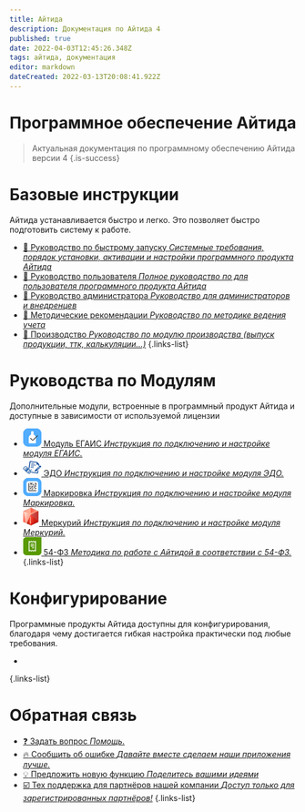 ```yaml
---
title: Айтида
description: Документация по Айтида 4
published: true
date: 2022-04-03T12:45:26.348Z
tags: айтида, документация
editor: markdown
dateCreated: 2022-03-13T20:08:41.922Z
---
```



# Программное обеспечение Айтида
> Актуальная документация по программному обеспечению Айтида версии 4
{.is-success}

# Базовые инструкции

Айтида устанавливается быстро и легко. Это позволяет быстро подготовить систему к работе.

- [:rocket: Руководство по быстрому запуску *Системные требования, порядок установки, активации и настройки программного продукта Айтида*](/docs/quick-start)
- [:busts_in_silhouette: Руководство пользователя *Полное руководство по для пользователя программного продукта Айтида*](/docs/user-guide)
- [:wrench: Руководство администратора *Руководство для администраторов и внедренцев*](/docs/admin-guide)
- [:book: Методические рекомендации *Руководство по методике ведения учета*](/docs/metodology)
- [:stew: Производство *Руководство по модулю производства (выпуск продукции, ттк, калькуляции...)*](/docs/prz)
{.links-list}


# Руководства по Модулям
Дополнительные модули, встроенные в программный продукт Айтида и доступные в зависимости от используемой лицензии
- [![egais_48x48.png](/images/mainpage/egais_32x32.png) Модуль ЕГАИС *Инструкция по подключению и настройке модуля ЕГАИС.*](/egais)
- [![edi_32x32.png](/images/mainpage/edi_32x32.png) ЭДО *Инструкция по подключению и настройке модуля ЭДО.*](/edi)
- [![markirovka_32x32.png](/images/mainpage/markirovka_32x32.png) Маркировка *Инструкция по подключению и настройке модуля Маркировка.*](/marking)
- [![меркурий-россельхознадзор_logo_32x32.png](/images/mainpage/меркурий-россельхознадзор_logo_32x32.png) Меркурий *Инструкция по подключению и настройке модуля Меркурий.*](/mercury)
- [![ofd_32x32.png](/images/mainpage/ofd_32x32.png) 54-ФЗ *Методика по работе с Айтидой в соответствии с 54-ФЗ.*](/fz54)
{.links-list}

# Конфигурирование

Программные продукты Айтида доступны для конфигурирования, благодаря чему достигается гибкая настройка практически под любые требования.

- 
{.links-list}

# Обратная связь
- [:question: Задать вопрос *Помощь.*](https://itida.ru/company/contact#feedback)
- [:fire: Сообщить об ошибке *Давайте вместе сделаем наши приложения лучше.*](https://github.com/itidasoft/wiki/discussions)
- [:bulb: Предложить новую функцию *Поделитесь вашими идеями*](https://github.com/itidasoft/wiki/discussions)
- [:ballot_box_with_check: Тех поддержка для партнёров нашей компании *Доступ только для зарегистрированных партнёров!*](https://itida.intraservice.ru)
{.links-list}

